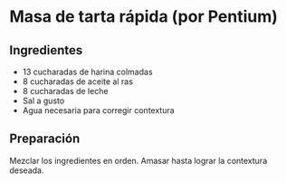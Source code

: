 # Masa de tarta rápida (por Pentium)
## Ingredientes
* 13 cucharadas de harina colmadas
* 8 cucharadas de aceite al ras
* 8 cucharadas de leche
* Sal a gusto
* Agua necesaria para corregir contextura
## Preparación
Mezclar los ingredientes en orden. Amasar hasta lograr la contextura deseada.
